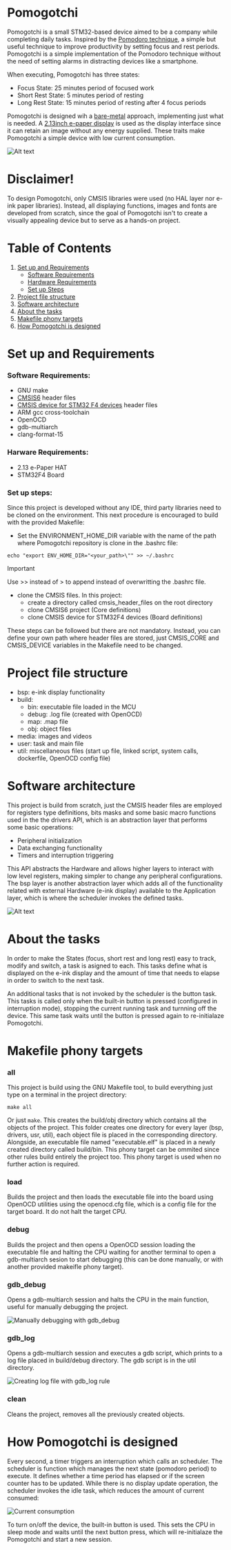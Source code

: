 # Pomogotchi

Pomogotchi is a small STM32-based device aimed to be a company while completing daily tasks. Inspired by the [Pomodoro technique](https://en.wikipedia.org/wiki/Pomodoro_Technique), a simple but useful technique to improve productivity by setting focus and rest periods.
Pomogotchi is a simple implementation of the Pomodoro technique without the need of setting alarms in distracting devices like a smartphone.

When executing, Pomogotchi has three states: 
- Focus State: 25 minutes period of focused work
- Short Rest State: 5 minutes period of resting
- Long Rest State: 15 minutes period of resting after 4 focus periods

Pomogotchi is designed wih a [bare-metal](https://en.wikipedia.org/wiki/Bare_machine) approach, implementing just what is needed. A [2.13inch e-paper display](https://www.waveshare.com/product/displays/e-paper/2.13inch-e-paper-hat-plus.htm) is used as the display interface since it can retain an image without any energy supplied. These traits make Pomogotchi a simple device with low current consumption.


![Alt text](media/pomogotchiDisplay.jpeg)


# Disclaimer!

To design Pomogotchi, only CMSIS libraries were used (no HAL layer nor e-ink paper libraries). Instead, all displaying functions, images and fonts are developed from scratch, since the goal of Pomogotchi isn't to create a visually appealing device but to serve as a hands-on project.


# Table of Contents

1. [Set up and Requirements](#set-up-and-requirements)
    - [Software Requirements](#software-requirements)
    - [Hardware Requirements](#hardware-requirements)
    - [Set up Steps](#set-up-steps)
2. [Project file structure](#project-file-structure)
3. [Software architecture](#software-architecture)
4. [About the tasks](#about-the-tasks)
5. [Makefile phony targets](#makefile-phony-targets)
6. [How Pomogotchi is designed](#how-pomogotchi-is-designed)


# Set up and Requirements

### Software Requirements:
- GNU make
- [CMSIS6](https://github.com/ARM-software/CMSIS_6) header files
- [CMSIS device for STM32 F4 devices](https://github.com/STMicroelectronics/cmsis_device_f4) header files
- ARM gcc cross-toolchain
- OpenOCD
- gdb-multiarch
- clang-format-15

### Harware Requirements:
- 2.13 e-Paper HAT
- STM32F4 Board

### Set up steps:
Since this project is developed without any IDE, third party libraries need to be cloned on the environment. This next procedure is encouraged to build with the provided Makefile:

- Set the ENVIRONMENT_HOME_DIR variable with the name of the path where Pomogotchi repository is clone in the .bashrc file:

```
echo "export ENV_HOME_DIR="<your_path>\"" >> ~/.bashrc
```
> [!IMPORTANT]
> Use >> instead of > to append instead of overwritting the .bashrc file.

- clone the CMSIS files. In this project:
    - create a directory called cmsis_header_files on the root directory
    - clone CMSIS6 project (Core definitions)
    - clone CMSIS device for STM32F4 devices (Board definitions)

These steps can be followed but there are not mandatory. Instead, you can define your own path where header files are stored, just CMSIS_CORE and CMSIS_DEVICE variables in the Makefile need to be changed. 

# Project file structure

- bsp: e-ink display functionality
- build:
    - bin: executable file loaded in the MCU
    - debug: .log file (created with OpenOCD)
    - map: .map file
    - obj: object files
- media: images and videos
- user: task and main file
- util: miscellaneous files (start up file, linked script, system calls, dockerfile, OpenOCD config file)

# Software architecture

This project is build from scratch, just the CMSIS header files are employed for registers type definitions, bits masks and some basic macro functions used in the the drivers API, which is an abstraction layer that performs some basic operations: 

- Peripheral initialization
- Data exchanging functionality
- Timers and interruption triggering

This API abstracts the Hardware and allows higher layers to interact with low level registers, making simpler to change any peripheral configurations. The bsp layer is another abstraction layer which adds all of the functionality related with external Hardware (e-ink display) available to the Application layer, which is where the scheduler invokes the defined tasks.

![Alt text](media/softwareStructure.png)


# About the tasks

In order to make the States (focus, short rest and long rest) easy to track, modify and switch, a task is asigned to each. This tasks define what is displayed on the e-ink display and the amount of time that needs to elapse in order to switch to the next task. 

An additional tasks that is not invoked by the scheduler is the button task. This tasks is called only when the built-in button is pressed (configured in interruption mode), stopping the current running task and turnning off the device. This same task waits until the button is pressed again to re-initialaze Pomogotchi.


# Makefile phony targets

### all

This project is build using the GNU Makefile tool, to build everything just type on a terminal in the project directory:
```
make all
```
Or just ```make```. This creates the build/obj directory which contains all the objects of the project. This folder creates one directory for every layer (bsp, drivers, usr, util), each object file is placed in the corresponding directory. Alongside, an executable file named "executable.elf" is placed in a newly created directory called build/bin. This phony target can be ommited since other rules build entirely the project too. This phony target is used when no further action is required.

### load

Builds the project and then loads the executable file into the board using OpenOCD utilities using the openocd.cfg file, which is a config file for the target board. It do not halt the target CPU.

### debug

Builds the project and then opens a OpenOCD session loading the executable file and halting the CPU waiting for another terminal to open a gdb-multiarch sesion to start debugging (this can be done manually, or with another provided makeifle phony target).

### gdb_debug

Opens a gdb-multiarch session and halts the CPU in the main function, useful for manually debugging the project.

![Manually debugging with gdb_debug](media/debug.gif)

### gdb_log

Opens a gdb-multiarch session and executes a gdb script, which prints to a log file placed in build/debug directory. The gdb script is in the util directory.

![Creating log file with gdb_log rule](media/debugLog.gif)

### clean

Cleans the project, removes all the previously created objects.


# How Pomogotchi is designed


Every second, a timer triggers an interruption which calls an scheduler. The scheduler is function which manages the next state (pomodoro period) to execute. It defines whether a time period has elapsed or if the screen counter has to be updated. While there is no display update operation, the scheduler invokes the idle task, which reduces the amount of current consumed:

![Current consumption](media/currentConsumption.gif)

To turn on/off the device, the built-in button is used. This sets the CPU in sleep mode and waits until the next button press, which will re-initialaze the Pomogotchi and start a new session.


